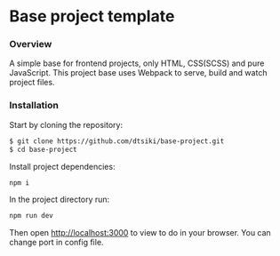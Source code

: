 # Base project template
### Overview
A simple base for frontend projects, only HTML, CSS(SCSS) and pure JavaScript. This project base uses Webpack to serve, build and watch project files.

### Installation
Start by cloning the repository:
```sh
$ git clone https://github.com/dtsiki/base-project.git
$ cd base-project
```

Install project dependencies:

```sh
npm i
```

In the project directory run:

```sh
npm run dev
```

Then open [http://localhost:3000](http://localhost:3000) to view to do in your browser. You can change port in config file.
